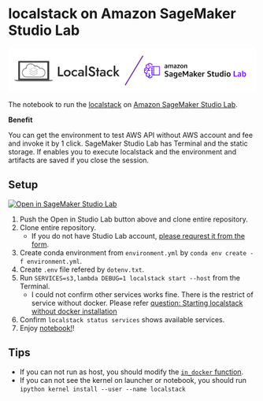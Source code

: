 # localstack on Amazon SageMaker Studio Lab

![top.PNG](top.PNG)

The notebook to run the [localstack](https://github.com/localstack/localstack) on [Amazon SageMaker Studio Lab](https://studiolab.sagemaker.aws/).

**Benefit**

You can get the environment to test AWS API without AWS account and fee and invoke it by 1 click. SageMaker Studio Lab has Terminal and the static storage. If enables you to execute localstack and the environment and artifacts are saved if you close the session.

## Setup

[![Open in SageMaker Studio Lab](https://studiolab.sagemaker.aws/studiolab.svg)](https://studiolab.sagemaker.aws/import/github/icoxfog417/<your-repo-name>/blob/<your-branch-name>/<path-to-your-notebook.ipynb>)

1. Push the Open in Studio Lab button above and clone entire repository.
2. Clone entire repository.
   * If you do not have Studio Lab account, [please requrest it from the form](https://studiolab.sagemaker.aws/requestAccount).
3. Create conda environment from `environment.yml` by `conda env create -f environment.yml`.
4. Create `.env` file refered by `dotenv.txt`.
5. Run `SERVICES=s3,lambda DEBUG=1 localstack start --host` from the Terminal.
   * I could not confirm other services works fine. There is the restrict of service without docker. Please refer [question: Starting localstack without docker installation](https://github.com/localstack/localstack/issues/4748)
6. Confirm `localstack status services` shows available services.
7. Enjoy [notebook!](localstack.ipynb)! 

## Tips

* If you can not run as host, you should modify the [`in_docker` function](https://github.com/localstack/localstack/blob/master/localstack/config.py#L206
).
* If you can not see the kernel on launcher or notebook, you should run `ipython kernel install --user --name localstack`

